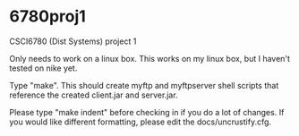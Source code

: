 # 6780proj1
CSCI6780 (Dist Systems) project 1


Only needs to work on a linux box. This works on my linux box, but I haven't tested
on nike yet. 

Type "make". This should create myftp and myftpserver shell scripts that reference 
the created client.jar and server.jar. 

Please type "make indent" before checking in if you do a lot of changes. If
you would like different formatting, please edit the docs/uncrustify.cfg. 

